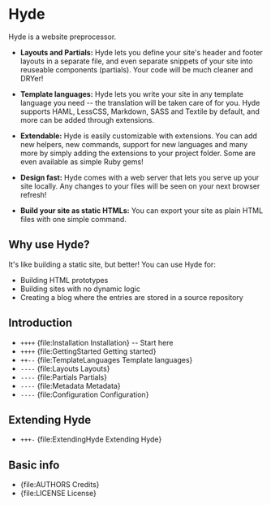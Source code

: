 Hyde
====

Hyde is a website preprocessor.

 - __Layouts and Partials:__ Hyde lets you define your site's header and footer
   layouts in a separate file, and even separate snippets of your site
   into reuseable components (partials). Your code will be much cleaner and
   DRYer!

 - __Template languages:__ Hyde lets you write your site in any template
   language you need -- the translation will be taken care of for you.
   Hyde supports HAML, LessCSS, Markdown, SASS and Textile by default, and
   more can be added through extensions.

 - __Extendable:__ Hyde is easily customizable with extensions. You can add
   new helpers, new commands, support for new languages and many more by
   simply adding the extensions to your project folder. Some are even
   available as simple Ruby gems!

 - __Design fast:__ Hyde comes with a web server that lets you serve up
   your site locally. Any changes to your files will be seen on your next
   browser refresh!

 - __Build your site as static HTMLs:__ You can export your site as plain
   HTML files with one simple command.

Why use Hyde?
-------------

It's like building a static site, but better! You can use Hyde for:

 - Building HTML prototypes
 - Building sites with no dynamic logic
 - Creating a blog where the entries are stored in a source repository

Introduction
------------

- `++++` {file:Installation Installation} -- Start here
- `++++` {file:GettingStarted Getting started}
- `++--` {file:TemplateLanguages Template languages}
- `----` {file:Layouts Layouts}
- `----` {file:Partials Partials}
- `----` {file:Metadata Metadata}
- `----` {file:Configuration Configuration}

Extending Hyde
--------------

- `+++-` {file:ExtendingHyde Extending Hyde}

Basic info
----------

- {file:AUTHORS Credits}
- {file:LICENSE License}

